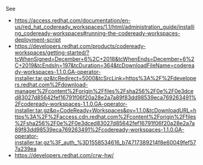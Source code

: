 See 

- https://access.redhat.com/documentation/en-us/red_hat_codeready_workspaces/1.1/html/administration_guide/installing_codeready-workspaces#running-the-codeready-workspaces-deployment-script
- https://developers.redhat.com/products/codeready-workspaces/getting-started/?tcWhenSigned=December+6%2C+2018&tcWhenEnds=December+6%2C+2019&tcEndsIn=197&tcDuration=364&tcDownloadFileName=codeready-workspaces-1.1.0.GA-operator-installer.tar.gz&tcRedirect=5000&tcSrcLink=https%3A%2F%2Fdevelopers.redhat.com%2Fdownload-manager%2Fcontent%2Forigin%2Ffiles%2Fsha256%2F0e%2F0e3dced83027d85642fef16791f06f20a28e2a7a89f83dd98539eca769263491%2Fcodeready-workspaces-1.1.0.GA-operator-installer.tar.gz&p=CodeReady+Workspaces&pv=1.1.0&tcDownloadURL=https%3A%2F%2Faccess.cdn.redhat.com%2Fcontent%2Forigin%2Ffiles%2Fsha256%2F0e%2F0e3dced83027d85642fef16791f06f20a28e2a7a89f83dd98539eca769263491%2Fcodeready-workspaces-1.1.0.GA-operator-installer.tar.gz%3F_auth_%3D1558534616_b74717389214f8e60049fef577a239ea
- https://developers.redhat.com/crw-hw/